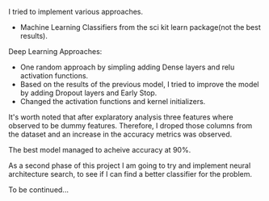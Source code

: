 I tried to implement various approaches. 

- Machine Learning Classifiers from the sci kit learn package(not the best results).


Deep Learning Approaches:

- One random approach by simpling adding Dense layers and relu activation functions.
- Based on the results of the previous model, I tried to improve the model by adding Dropout layers and Early Stop.
- Changed the activation functions and kernel initializers.

It's worth noted that after explaratory analysis three features where observed to be dummy features. Therefore, I droped those columns from the dataset and an increase in the accuracy metrics was observed.

The best model managed to acheive accuracy at 90%.

As a second phase of this project I am going to try and implement neural architecture search, to see if I can find a better classifier for the problem.

To be continued...
